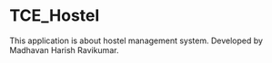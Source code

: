 # TCE_Hostel
This application is about hostel management system.
Developed by Madhavan Harish Ravikumar.

